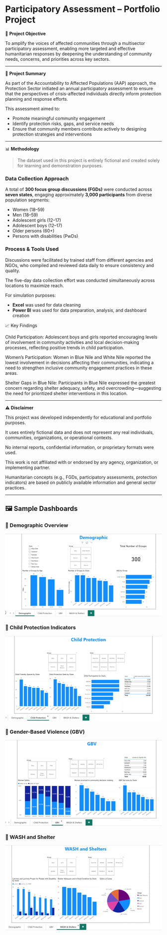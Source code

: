 # Participatory Assessment – Portfolio Project

🎯 **Project Objective**

To amplify the voices of affected communities through a multisector participatory assessment, enabling more targeted and effective humanitarian responses by deepening the understanding of community needs, concerns, and priorities across key sectors.

---

📝 **Project Summary**

As part of the Accountability to Affected Populations (AAP) approach, the Protection Sector initiated an annual participatory assessment to ensure that the perspectives of crisis-affected individuals directly inform protection planning and response efforts.

This assessment aimed to:

- Promote meaningful community engagement  
- Identify protection risks, gaps, and service needs  
- Ensure that community members contribute actively to designing protection strategies and interventions

---

📊 **Methodology**

> The dataset used in this project is entirely fictional and created solely for learning and demonstration purposes.

### Data Collection Approach
A total of **300 focus group discussions (FGDs)** were conducted across **seven states**, engaging approximately **3,000 participants** from diverse population segments:
- Women (18–59)  
- Men (18–59)  
- Adolescent girls (12–17)  
- Adolescent boys (12–17)  
- Older persons (60+)  
- Persons with disabilities (PwDs)

### Process & Tools Used
Discussions were facilitated by trained staff from different agencies and NGOs, who compiled and reviewed data daily to ensure consistency and quality.

The five-day data collection effort was conducted simultaneously across locations to maximize reach.

For simulation purposes:
- **Excel** was used for data cleaning  
- **Power BI** was used for data preparation, analysis, and dashboard creation  

📈 Key Findings

Child Participation:
Adolescent boys and girls reported encouraging levels of involvement in community activities and local decision-making processes, reflecting positive trends in child participation.

Women’s Participation:
Women in Blue Nile and White Nile reported the lowest involvement in decisions affecting their communities, indicating a need to strengthen inclusive community engagement practices in these areas.

Shelter Gaps in Blue Nile:
Participants in Blue Nile expressed the greatest concern regarding shelter adequacy, safety, and overcrowding—suggesting the need for prioritized shelter interventions in this location.

---

⚠️ **Disclaimer**

This project was developed independently for educational and portfolio purposes.  

It uses entirely fictional data and does not represent any real individuals, communities, organizations, or operational contexts.  

No internal reports, confidential information, or proprietary formats were used.  

This work is not affiliated with or endorsed by any agency, organization, or implementing partner.  

Humanitarian concepts (e.g., FGDs, participatory assessments, protection indicators) are based on publicly available information and general sector practices.

---

## 🖼️ Sample Dashboards

### 🔹 Demographic Overview  
![Demographic Dashboard](https://raw.githubusercontent.com/waleedconan/Participatory-Assessment-Portfolio-Project-/main/Demographic.png)

### 🔹 Child Protection Indicators  
![Child Protection Dashboard](https://raw.githubusercontent.com/waleedconan/Participatory-Assessment-Portfolio-Project-/main/Child_Protection.png)

### 🔹 Gender-Based Violence (GBV)  
![GBV Dashboard](https://raw.githubusercontent.com/waleedconan/Participatory-Assessment-Portfolio-Project-/main/GBV.png)

### 🔹 WASH and Shelter  
![WASH and Shelter Dashboard](https://raw.githubusercontent.com/waleedconan/Participatory-Assessment-Portfolio-Project-/main/WASH_and_Shelters.png)
